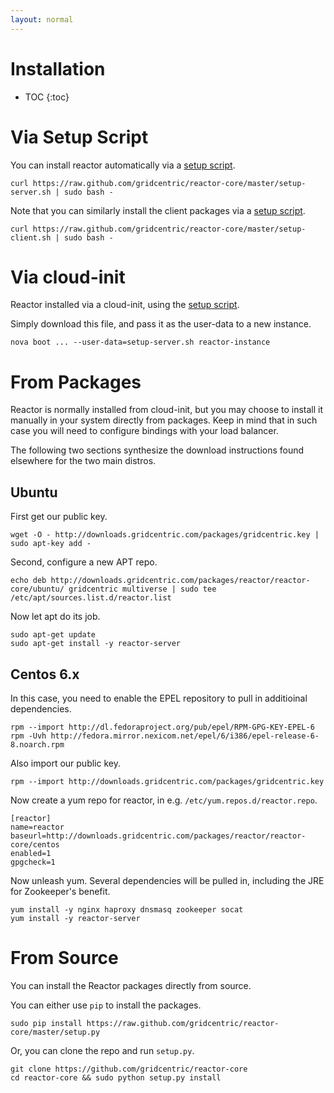 ```yaml
---
layout: normal
---
```

<h1>Installation</h1>

* TOC
{:toc}

# Via Setup Script

You can install reactor automatically via a [setup script](https://raw.github.com/gridcentric/reactor-core/master/setup-server.sh).

    curl https://raw.github.com/gridcentric/reactor-core/master/setup-server.sh | sudo bash -

Note that you can similarly install the client packages via a [setup script](https://raw.github.com/gridcentric/reactor-core/master/setup-client.sh).

    curl https://raw.github.com/gridcentric/reactor-core/master/setup-client.sh | sudo bash -

# Via cloud-init

Reactor installed via a cloud-init, using the [setup script](https://raw.github.com/gridcentric/reactor-core/master/setup-server.sh).

Simply download this file, and pass it as the user-data to a new instance.

    nova boot ... --user-data=setup-server.sh reactor-instance

# From Packages

Reactor is normally installed from cloud-init, but you may choose to install it
manually in your system directly from packages. Keep in mind that in such case
you will need to configure bindings with your load balancer.

The following two sections synthesize the download instructions found elsewhere
for the two main distros.

## Ubuntu

First get our public key.

    wget -O - http://downloads.gridcentric.com/packages/gridcentric.key | sudo apt-key add -

Second, configure a new APT repo.

    echo deb http://downloads.gridcentric.com/packages/reactor/reactor-core/ubuntu/ gridcentric multiverse | sudo tee /etc/apt/sources.list.d/reactor.list

Now let apt do its job.

    sudo apt-get update
    sudo apt-get install -y reactor-server

## Centos 6.x

In this case, you need to enable the EPEL repository to pull in additioinal dependencies.

    rpm --import http://dl.fedoraproject.org/pub/epel/RPM-GPG-KEY-EPEL-6
    rpm -Uvh http://fedora.mirror.nexicom.net/epel/6/i386/epel-release-6-8.noarch.rpm

Also import our public key.

    rpm --import http://downloads.gridcentric.com/packages/gridcentric.key

Now create a yum repo for reactor, in e.g. `/etc/yum.repos.d/reactor.repo`.

    [reactor]
    name=reactor
    baseurl=http://downloads.gridcentric.com/packages/reactor/reactor-core/centos
    enabled=1
    gpgcheck=1

Now unleash yum. Several dependencies will be pulled in, including the JRE for Zookeeper's benefit.

    yum install -y nginx haproxy dnsmasq zookeeper socat
    yum install -y reactor-server

# From Source

You can install the Reactor packages directly from source.

You can either use `pip` to install the packages.

    sudo pip install https://raw.github.com/gridcentric/reactor-core/master/setup.py

Or, you can clone the repo and run `setup.py`.

    git clone https://github.com/gridcentric/reactor-core
    cd reactor-core && sudo python setup.py install
